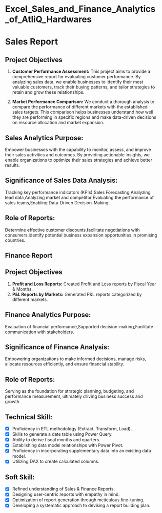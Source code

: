 # Excel_Sales_and_Finance_Analytics_of_AtliQ_Hardwares

# Sales Report

## Project Objectives

1. **Customer Performance Assessment:** This project aims to provide a comprehensive report for evaluating customer performance. By analyzing sales data, we enable businesses to identify their most valuable customers, track their buying patterns, and tailor strategies to retain and grow these relationships.

2. **Market Performance Comparison:** We conduct a thorough analysis to compare the performance of different markets with the established sales targets. This comparison helps businesses understand how well they are performing in specific regions and make data-driven decisions on resource allocation and market expansion.

## Sales Analytics Purpose:
Empower businesses with the capability to monitor, assess, and improve their sales activities and outcomes. By providing actionable insights, we enable organizations to optimize their sales strategies and achieve better results.

## Significance of Sales Data Analysis: 
Tracking key performance indicators (KPIs),Sales Forecasting,Analyzing lead data,Analyzing market and competitor,Evaluating the performance of sales teams,Enabling Data-Driven Decision-Making.

## Role of Reports:
Determine effective customer discounts,facilitate negotiations with consumers,identify potential business expansion opportunities in promising countries.

## Finance Report

## Project Objectives

1. **Profit and Loss Reports:** Created Profit and Loss reports by Fiscal Year & Months.
2. **P&L Reports by Markets:**  Generated P&L reports categorized by different markets.
   
## Finance Analytics Purpose:
  Evaluation of financial performance,Supported decision-making,Facilitate communication with stakeholders.
  
## Significance of Finance Analysis:
Empowering organizations to make informed decisions, manage risks, allocate resources efficiently, and ensure financial stability.

## Role of Reports:
Serving as the foundation for strategic planning, budgeting, and performance measurement, ultimately driving business success and growth.

## Technical Skill:
- [x] Proficiency in ETL methodology (Extract, Transform, Load).
- [x]	Skills to generate a date table using Power Query.
- [x]	Ability to derive fiscal months and quarters.
- [x]	Establishing data model relationships with Power Pivot.
- [x]	Proficiency in incorporating supplementary data into an existing data model.
- [x]	Utilizing DAX to create calculated columns.

## Soft Skill:
- [x] Refined understanding of Sales & Finance Reports.
- [x]	Designing user-centric reports with empathy in mind.
- [x]	Optimization of report generation through meticulous fine-tuning.
- [x]	Developing a systematic approach to devising a report building plan.
